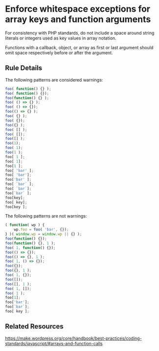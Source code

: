 # Enforce whitespace exceptions for array keys and function arguments

For consistency with PHP standards, do not include a space around string literals or integers used as key values in array notation.

Functions with a callback, object, or array as first or last argument should omit space respectively before or after the argument.

## Rule Details

The following patterns are considered warnings:

```js
foo( function() {} );
foo( function() {});
foo(function() {} );
foo( () => {} );
foo( () => {});
foo(() => {} );
foo( {} );
foo( {});
foo({} );
foo( [] );
foo( []);
foo([] );
foo(1);
foo( 1);
foo(1 );
foo[ 1 ];
foo[ 1];
foo[1 ];
foo[ 'bar' ];
foo[ 'bar'];
foo['bar' ];
foo[ `bar` ];
foo[ `bar`];
foo[`bar` ];
foo[key];
foo[ key];
foo[key ];
```

The following patterns are not warnings:

```js
( function( wp ) {
	wp.foo = foo( 'bar', {});
} )( window.wp = window.wp || {} );
foo(function() {});
foo(function() {}, 1 );
foo( 1, function() {});
foo(() => {});
foo(() => {}, 1 );
foo( 1, () => {});
foo({});
foo({}, 1 );
foo( 1, {});
foo([]);
foo([], 1 );
foo( 1, []);
foo( 1 );
foo[1];
foo['bar'];
foo[`bar`];
foo[ key ];
```

## Related Resources

https://make.wordpress.org/core/handbook/best-practices/coding-standards/javascript/#arrays-and-function-calls
